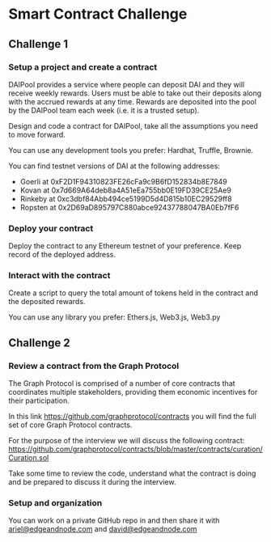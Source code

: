 # Smart Contract Challenge

## Challenge 1
### Setup a project and create a contract

DAIPool provides a service where people can deposit DAI and they will receive weekly rewards. Users must be able to take out their deposits along with the accrued rewards at any time. Rewards are deposited into the pool by the DAIPool team each week (i.e. it is a trusted setup).

Design and code a contract for DAIPool, take all the assumptions you need to move forward.

You can use any development tools you prefer: Hardhat, Truffle, Brownie.

You can find testnet versions of DAI at the following addresses:
- Goerli at 0xF2D1F94310823FE26cFa9c9B6fD152834b8E7849
- Kovan at 0x7d669A64deb8a4A51eEa755bb0E19FD39CE25Ae9
- Rinkeby at 0xc3dbf84Abb494ce5199D5d4D815b10EC29529ff8
- Ropsten at 0x2D69aD895797C880abce92437788047BA0Eb7fF6

### Deploy your contract

Deploy the contract to any Ethereum testnet of your preference. Keep record of the deployed address.

### Interact with the contract

Create a script to query the total amount of tokens held in the contract and the deposited rewards.

You can use any library you prefer: Ethers.js, Web3.js, Web3.py

## Challenge 2
### Review a contract from the Graph Protocol

The Graph Protocol is comprised of a number of core contracts that coordinates multiple stakeholders, providing them economic incentives for their participation.

In this link https://github.com/graphprotocol/contracts you will find the full set of core Graph Protocol contracts.

For the purpose of the interview we will discuss the following contract:
https://github.com/graphprotocol/contracts/blob/master/contracts/curation/Curation.sol

Take some time to review the code, understand what the contract is doing and be prepared to discuss it during the interview.

### Setup and organization

You can work on a private GitHub repo in and then share it with ariel@edgeandnode.com and david@edgeandnode.com
